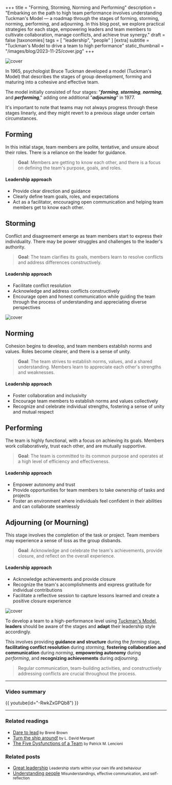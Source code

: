+++
title = "Forming, Storming, Norming and Performing"
description = "Embarking on the path to high team performance involves understanding Tuckman's Model — a roadmap through the stages of forming, storming, norming, performing, and adjourning. In this blog post, we explore practical strategies for each stage, empowering leaders and team members to cultivate collaboration, manage conflicts, and achieve true synergy."
draft = false
[taxonomies]
tags = [ "leadership", "people" ]
[extra]
subtitle = "Tuckman's Model to drive a team to high performance"
static_thumbnail = "/images/blog/2023-11-25/cover.jpg"
+++

![cover](/images/blog/2023-11-25/cover.jpg)

In 1965, psychologist Bruce Tuckman developed a model (Tuckman's Model) that describes the stages of group development, forming and maturing into a cohesive and effective team. 

The model initially consisted of four stages: "_**forming**, **storming**, **norming**,_ and _**performing**_," adding one additional "_**adjourning**_" in 1977.

<!-- more -->

It's important to note that teams may not always progress through these stages linearly, and they might revert to a previous stage under certain circumstances.

## Forming

In this initial stage, team members are polite, tentative, and unsure about their roles. There is a reliance on the leader for guidance.

> **Goal**: Members are getting to know each other, and there is a focus on defining the team's purpose, goals, and roles.

#### Leadership approach

- Provide clear direction and guidance
- Clearly define team goals, roles, and expectations
- Act as a facilitator, encouraging open communication and helping team members get to know each other.

## Storming

Conflict and disagreement emerge as team members start to express their individuality. There may be power struggles and challenges to the leader's authority.

> **Goal**: The team clarifies its goals, members learn to resolve conflicts and address differences constructively.

#### Leadership approach

- Facilitate conflict resolution
- Acknowledge and address conflicts constructively
- Encourage open and honest communication while guiding the team through the process of understanding and appreciating diverse perspectives

![cover](/images/blog/2023-11-25/middle.jpg)

## Norming

Cohesion begins to develop, and team members establish norms and values. Roles become clearer, and there is a sense of unity.

> **Goal**: The team strives to establish norms, values, and a shared understanding. Members learn to appreciate each other's strengths and weaknesses.

#### Leadership approach

- Foster collaboration and inclusivity
- Encourage team members to establish norms and values collectively
- Recognize and celebrate individual strengths, fostering a sense of unity and mutual respect

## Performing

The team is highly functional, with a focus on achieving its goals. Members work collaboratively, trust each other, and are mutually supportive.

> **Goal**: The team is committed to its common purpose and operates at a high level of efficiency and effectiveness.

#### Leadership approach

- Empower autonomy and trust
- Provide opportunities for team members to take ownership of tasks and projects
- Foster an environment where individuals feel confident in their abilities and can collaborate seamlessly

## Adjourning (or Mourning)

This stage involves the completion of the task or project. Team members may experience a sense of loss as the group disbands.

> **Goal**: Acknowledge and celebrate the team's achievements, provide closure, and reflect on the overall experience.

#### Leadership approach

- Acknowledge achievements and provide closure
- Recognize the team's accomplishments and express gratitude for individual contributions
- Facilitate a reflective session to capture lessons learned and create a positive closure experience


![cover](/images/blog/2023-11-25/footer.jpg)

To develop a team to a high-performance level using [Tuckman's Model](https://en.wikipedia.org/wiki/Tuckman's_stages_of_group_development), **leaders** should be aware of the stages and **adapt** their leadership style accordingly.

This involves providing **guidance and structure** during the _forming_ stage, **facilitating conflict resolution** during _storming_, **fostering collaboration and communication** during _norming_, **empowering autonomy** during _performing_, and **recognizing achievements** during _adjourning_. 

> Regular communication, team-building activities, and constructively addressing conflicts are crucial throughout the process.

---

### Video summary

{{ youtube(id="-RwkZxGPQb8") }}

---

### Related readings

- [Dare to lead](/readings/dare-to-lead/)<small> by Brené Brown</small>
- [Turn the ship around!](/readings/turn-the-ship-around/)<small> by L. David Marquet</small>
- [The Five Dysfunctions of a Team](/readings/the-five-dysfunctions-of-a-team/) <small>by Patrick M. Lencioni</small>

### Related posts

- [Great leadership](/blog/great-leadership) <small>Leadership starts within your own life and behaviour</small>
- [Understanding people](/blog/understanding-people) <small>Misunderstandings, effective communication, and self-reflection</small>

